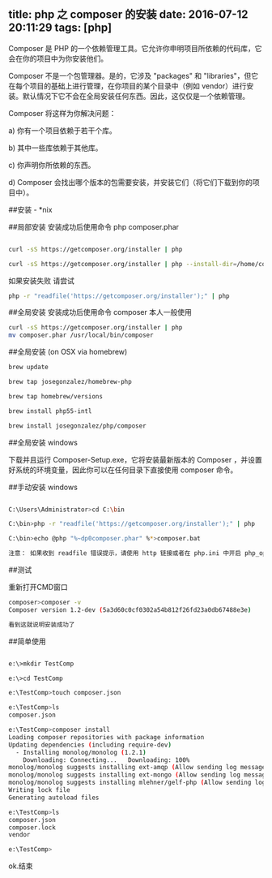 title: php 之 composer 的安装
date: 2016-07-12 20:11:29
tags: [php]
---
Composer 是 PHP 的一个依赖管理工具。它允许你申明项目所依赖的代码库，它会在你的项目中为你安装他们。

Composer 不是一个包管理器。是的，它涉及 "packages" 和 "libraries"，但它在每个项目的基础上进行管理，在你项目的某个目录中（例如 vendor）进行安装。默认情况下它不会在全局安装任何东西。因此，这仅仅是一个依赖管理。

Composer 将这样为你解决问题：

a) 你有一个项目依赖于若干个库。

b) 其中一些库依赖于其他库。

c) 你声明你所依赖的东西。

d) Composer 会找出哪个版本的包需要安装，并安装它们（将它们下载到你的项目中）。

##安装 - *nix

##局部安装  安装成功后使用命令  php composer.phar

```bash

curl -sS https://getcomposer.org/installer | php

curl -sS https://getcomposer.org/installer | php --install-dir=/home/composer  此参数可制订安装的位置

```

如果安装失败 请尝试
```bash
php -r "readfile('https://getcomposer.org/installer');" | php
```
##全局安装  安装成功后使用命令 composer  本人一般使用

```bash
curl -sS https://getcomposer.org/installer | php
mv composer.phar /usr/local/bin/composer
```

##全局安装 (on OSX via homebrew)

```bash
brew update

brew tap josegonzalez/homebrew-php

brew tap homebrew/versions

brew install php55-intl

brew install josegonzalez/php/composer
```

##全局安装 windows

下载并且运行 Composer-Setup.exe，它将安装最新版本的 Composer ，并设置好系统的环境变量，因此你可以在任何目录下直接使用 composer 命令。

##手动安装 windows
```bash

C:\Users\Administrator>cd C:\bin

C:\bin>php -r "readfile('https://getcomposer.org/installer');" | php

C:\bin>echo @php "%~dp0composer.phar" %*>composer.bat

注意： 如果收到 readfile 错误提示，请使用 http 链接或者在 php.ini 中开启 php_openssl.dll 。
```
##测试 

重新打开CMD窗口

```bash
composer>composer -v
Composer version 1.2-dev (5a3d60c0cf0302a54b812f26fd23a0db67488e3e)

看到这就说明安装成功了
```
##简单使用 

```bash

e:\>mkdir TestComp

e:\>cd TestComp

e:\TestComp>touch composer.json

e:\TestComp>ls
composer.json

e:\TestComp>composer install
Loading composer repositories with package information
Updating dependencies (including require-dev)
  - Installing monolog/monolog (1.2.1)
    Downloading: Connecting...   Downloading: 100% 
monolog/monolog suggests installing ext-amqp (Allow sending log messages to an AMQP server (1.0+ required))
monolog/monolog suggests installing ext-mongo (Allow sending log messages to a MongoDB server)
monolog/monolog suggests installing mlehner/gelf-php (Allow sending log messages to a GrayLog2 server)
Writing lock file
Generating autoload files

e:\TestComp>ls
composer.json
composer.lock
vendor

e:\TestComp>

```

ok.结束





